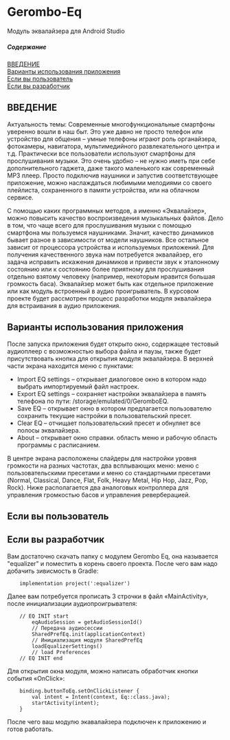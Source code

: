 # Gerombo-Eq
Модуль эквалайзера для Android Studio

##### Содержание  
[ВВЕДЕНИЕ](#headers)  
[Варианты использования приложения](#emphasis)  
[Если вы пользователь](#lists)  
[Если вы разработчик](#links)   

<a name="headers"><h2>ВВЕДЕНИЕ</h2></a>
<p>Актуальность темы: Современные многофункциональные смартфоны уверенно вошли в наш быт. Это уже давно не просто телефон или устройство для общения – умные телефоны играют роль органайзера, фотокамеры, навигатора, мультимедийного развлекательного центра и т.д. Практически все пользователи используют смартфоны для прослушивания музыки. Это очень удобно – не нужно иметь при себе дополнительного гаджета, даже такого маленького как современный MP3 плеер. Просто подключив наушники и запустив соответствующее приложение, можно наслаждаться любимыми мелодиями со своего плейлиста, сохраненного в памяти устройства, или на облачном сервисе.

С помощью каких программных методов, а именно «Эквалайзер», можно повысить качество воспроизведения музыкальных файлов. Дело в том, что чаще всего для прослушивания музыки с помощью смартфона мы пользуемся наушниками. Значит, качество динамиков бывает разное в зависимости от модели наушников. Все остальное зависит от процессора устройства и используемых приложений. Для получения качественного звука нам потребуется эквалайзер, его задача исправить искажения динамиков и привести звук к эталонному состоянию или к состоянию более приятному для прослушивания отдельно взятому человеку (например, некоторым нравится большая громкость баса). Эквалайзер может быть как отдельное приложение или как модуль встроенный в аудио проигрыватель. В курсовом проекте будет рассмотрен процесс разработки модуля эквалайзера для встраивания в аудио приложения.</p>


<a name="emphasis"><h2>Варианты использования приложения</h2></a>

После запуска приложения будет открыто окно, содержащее тестовый аудиоплеер с возможностью выбора файла и паузы, также будет присутствовать кнопка для открытия модуля эквалайзера.  В верхней части экрана находится меню с пунктами: 

*	Import EQ settings – открывает диалоговое окно в котором надо выбрать импортируемый файл настроек. 
*	Export EQ settings – сохраняет настройки эквалайзера в память телефона по пути: /storage/emulated/0/GeromboEQ. 
*	Save EQ – открывает окно в котором предлагается пользователю сохранить текущие настройки в пользовательский пресет. 
*	Clear EQ – отчищает пользовательский пресет и обнуляет все полосы эквалайзера. 
*	About – открывает окно справки. область меню и рабочую область программы с расписанием.

В центре экрана расположены слайдеры для настройки уровня громкости на разных частотах, два всплывающих меню: меню с пользовательскими пресетами и меню со стандартными пресетами (Normal, Classical, Dance, Flat, Folk, Heavy Metal, Hip Hop, Jazz, Pop, Rock). Ниже располагается два аналоговых контроллера для управления громкостью басов и управления реверберацией.

<a name="lists"><h2>Если вы пользователь</h2></a>



<a name="links"><h2>Если вы разработчик</h2></a>

Вам достаточно скачать папку с модулем Gerombo Eq, она называется "equalizer" и поместить в корень своего проекта.
После чего вам надо добачить зивисмость в Gradle:

```no-highlight
    implementation project(':equalizer')
```
Далее вам потребуется прописать 3 строчки в файл «MainActivity», после инициализации аудиопроигрывателя:

```no-highlight
    // EQ INIT start
        eqAudioSession = getAudioSessionId()    
        // Передача аудиосессии    
        SharedPrefEq.init(applicationContext)   
        // Инициализация модуля SharedPrefEq   
        loadEqualizerSettings()    
        // load Preferences
    // EQ INIT end
```
Для открытия окна модуля, можно написать обработчик кнопки события «OnClick»:

```no-highlight
    binding.buttonToEq.setOnClickListener {
        val intent = Intent(context, Eq::class.java);
        startActivity(intent);
    }
```
После чего ваш модулю экавалайзера подключен к приложению и готов работать.
